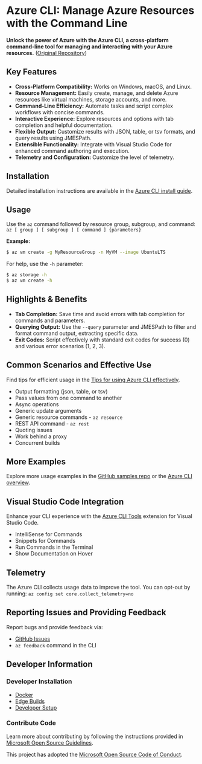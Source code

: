 # Azure CLI: Manage Azure Resources with the Command Line

**Unlock the power of Azure with the Azure CLI, a cross-platform command-line tool for managing and interacting with your Azure resources.** ([Original Repository](https://github.com/Azure/azure-cli))

## Key Features

*   **Cross-Platform Compatibility:** Works on Windows, macOS, and Linux.
*   **Resource Management:** Easily create, manage, and delete Azure resources like virtual machines, storage accounts, and more.
*   **Command-Line Efficiency:** Automate tasks and script complex workflows with concise commands.
*   **Interactive Experience:** Explore resources and options with tab completion and helpful documentation.
*   **Flexible Output:** Customize results with JSON, table, or tsv formats, and query results using JMESPath.
*   **Extensible Functionality:** Integrate with Visual Studio Code for enhanced command authoring and execution.
*   **Telemetry and Configuration:** Customize the level of telemetry.

## Installation

Detailed installation instructions are available in the [Azure CLI install guide](https://learn.microsoft.com/cli/azure/install-azure-cli).

## Usage

Use the `az` command followed by resource group, subgroup, and command: `az [ group ] [ subgroup ] [ command ] {parameters}`

**Example:**

```bash
$ az vm create -g MyResourceGroup -n MyVM --image UbuntuLTS
```

For help, use the `-h` parameter:

```bash
$ az storage -h
$ az vm create -h
```

## Highlights & Benefits

*   **Tab Completion:** Save time and avoid errors with tab completion for commands and parameters.
*   **Querying Output:** Use the `--query` parameter and JMESPath to filter and format command output, extracting specific data.
*   **Exit Codes:** Script effectively with standard exit codes for success (0) and various error scenarios (1, 2, 3).

## Common Scenarios and Effective Use

Find tips for efficient usage in the [Tips for using Azure CLI effectively](https://learn.microsoft.com/en-us/cli/azure/use-cli-effectively).

*   Output formatting (json, table, or tsv)
*   Pass values from one command to another
*   Async operations
*   Generic update arguments
*   Generic resource commands - `az resource`
*   REST API command - `az rest`
*   Quoting issues
*   Work behind a proxy
*   Concurrent builds

## More Examples

Explore more usage examples in the [GitHub samples repo](http://github.com/Azure/azure-cli-samples) or the [Azure CLI overview](https://learn.microsoft.com/cli/azure/overview).

## Visual Studio Code Integration

Enhance your CLI experience with the [Azure CLI Tools](https://marketplace.visualstudio.com/items?itemName=ms-vscode.azurecli) extension for Visual Studio Code.
*   IntelliSense for Commands
*   Snippets for Commands
*   Run Commands in the Terminal
*   Show Documentation on Hover

## Telemetry

The Azure CLI collects usage data to improve the tool. You can opt-out by running: `az config set core.collect_telemetry=no`

## Reporting Issues and Providing Feedback

Report bugs and provide feedback via:

*   [GitHub Issues](https://github.com/Azure/azure-cli/issues)
*   `az feedback` command in the CLI

## Developer Information

### Developer Installation

*   [Docker](#docker)
*   [Edge Builds](#edge-builds)
*   [Developer Setup](#developer-setup)

### Contribute Code

Learn more about contributing by following the instructions provided in [Microsoft Open Source Guidelines](https://opensource.microsoft.com/collaborate).

This project has adopted the [Microsoft Open Source Code of Conduct](https://opensource.microsoft.com/codeofconduct/).